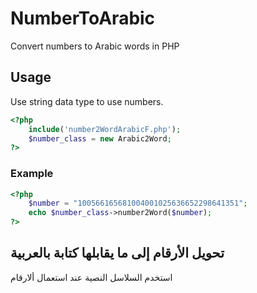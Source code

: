 # NumberToArabic

Convert numbers to Arabic words in PHP

## Usage

Use string data type to use numbers.
```php
<?php
    include('number2WordArabicF.php');
    $number_class = new Arabic2Word;
?>
```
### Example

```php
<?php
    $number = "100566165681004001025636652298641351";
    echo $number_class->number2Word($number);
?>
```
## تحويل الأرقام إلى ما يقابلها كتابة بالعربية

استخدم السلاسل النصية عند استعمال ألارقام

